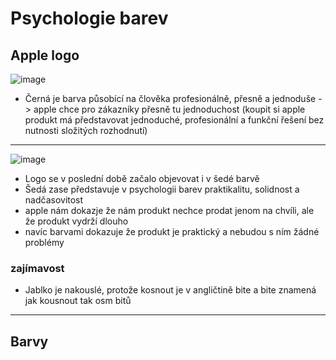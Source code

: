 # Psychologie barev

## Apple logo

![image](https://cdn-icons-png.flaticon.com/256/0/747.png)

- Černá je barva působící na člověka profesionálně, přesně a jednoduše -> apple chce pro zákazníky přesně tu jednoduchost (koupit si apple produkt má představovat jednoduché, profesionální a funkční řešení bez nutnosti složitých rozhodnutí)

---

![image](https://leadsbridge.com/wp-content/themes/leadsbridge/img/integration-lg-logos/logo244.png)

- Logo se v poslední době začalo objevovat i v šedé barvě
- Šedá zase představuje v psychologii barev praktikalitu, solidnost a nadčasovitost
- apple nám dokazje že nám produkt nechce prodat jenom na chvíli, ale že produkt vydrží dlouho
- navíc barvami dokazuje že produkt je praktický a nebudou s ním žádné problémy

### zajímavost
- Jablko je nakouslé, protože kosnout je v angličtině bite a bite znamená jak kousnout tak osm bitů

---

## Barvy




